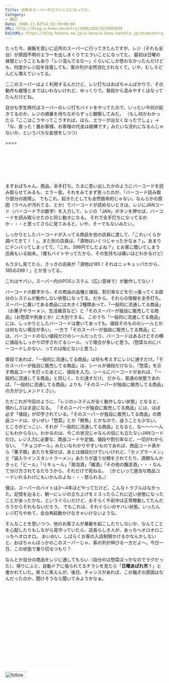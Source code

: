 ```yaml
---
Title: 近所のスーパーがエラいことになってた。
Category:
- 雑記
Date: 2008-11-02T14:32:39+09:00
URL: http://blog.a-know.me/entry/20081102/1225603959
EditURL: https://blog.hatena.ne.jp/a-know/a-know.hateblo.jp/atom/entry/12921228815727980178
---
```


たった今、昼飯を買いに近所のスーパーに行ってきたんですが、レジ（それも全台）が原因不明のエラーを出しまくりでエラいことになってた。
最初は日曜の昼間ということもあり「レジ混んでるな〜」ぐらいにしか思わなかったんだけども、何度かレジ前を往復しても、客の列が全然消化されなくて。いや、むしろどんどん増えていってる。

ここのスーパーはよく利用するんだけど、レジ打ちはおばちゃんばかりで、その動作も緩慢とまではいわないけれど、ゆっくりで。普段から混みやすくはなってたんだけどね。

自分も学生時代はスーパーのレジ打ちバイトをやってたので、いったい今何が起きてるのか、レジの順番を待ちながらずっと観察してみた。
（もし何かわかったら「ここはこうやってこうすれば、ほら、エラーが出なくなったでしょ」→「な、直った！置お客様、お客様の代金は結構です」みたいな流れになるんじゃないか、というバカな妄想をしつつ）

====

<script async src="//pagead2.googlesyndication.com/pagead/js/adsbygoogle.js"></script>
<!-- article-top -->
<ins class="adsbygoogle"
     style="display:inline-block;width:728px;height:90px"
     data-ad-client="ca-pub-3463034538369189"
     data-ad-slot="8367620130"></ins>
<script>
(adsbygoogle = window.adsbygoogle || []).push({});
</script>


まずおばちゃん、商品、全手打ち。たまに思い出したかのようにバーコードを読み取らせてみるも、エラー音。それをみてまず思ったのが、「バーコード読み取り部分の故障」。
でもこれ、起きたとしても全然致命的じゃない。なんらかの原因（ラベルが汚れてる、とか）でバーコードが読めないときは、レジにJANコード（バーコード下の数字）を入力して、レジの「JAN」ボタンを押せば、バーコードを読み取らせたのと同じ動きになる。
それで全手打ちになってるのか・・・と思ってさらに見てみると、いや、そーでもないみたい。

しっかりとしたバーコードが入ってる商品を他の店員に渡して、「これいくらか調べてきて！！」。また別の店員は、「漬物はいくつじゃったかなぁ？」。あまりにテンパってしまってて、「これ、398円でしたよね？」とお客に聞いてしまう店員もいる始末。（僕もバイトやってたから、その気持ちは痛いほどわかるけど）

もう少し見てたら、さっきの店員が「漬物は185！それはニッキュッパだから、185の298！」とか言ってる。


これはヤバい。スーパー内のPOSシステム（広い意味で）が動作してない！


バーコードの数字から、その商品の品種と値段、割引率などを引っ張ってくる部分のシステムが動作しない状態になってる。だから、それらの情報を全手打ち。
スーパーに置いてある商品には大きく2種類あって、「一般的に流通してる商品」（お菓子やラーメン、生活雑貨など）と「そのスーパーが独自に販売してる商品」（お惣菜や刺身とか）に大別できる。
このうち「一般的に流通してる商品」には、しっかりとしたバーコードは書いてあっても、値段そのもののシールとかは何もない場合が多い。
一方で「そのスーパーが独自に販売してる商品」には、バーコードのない値段だけのシールだったり、バーコードはあるけどその横に値段もしっかり印字されてるシール、って場合が多いと思う。（惣菜なのにバーコードしかない、ってのは殆どないと思う。）

普段であれば、「一般的に流通してる商品」は何も考えずにレジに通すだけ。「そのスーパーが独自に販売してる商品」は、シールが値段だけなら、「惣菜」を示す商品コードを打ったあとに、値段を入力。シールにバーコードがあれば、「一般的に流通してる商品」と同じく、ただ通すだけ。
だから、普通の状態であれば、「一般的に流通してる商品」よりも「そのスーパーが独自に販売してる商品」の方が少しメンドくさい。

ただこれが今回のように、「レジのシステムが全く動作しない状態」となると、煩わしさはま逆になる。
「そのスーパーが独自に販売してる商品」には、ほぼ必ず「値段」が印字されている。「そのスーパーが独自に販売してる商品」の商品コードは、せいぜい「惣菜」とか「鮮魚」とかなので、迷うことも少ない。
ところがどっこい、それが「一般的に流通してる商品」となると、な〜〜〜〜んにもわからない。わかるのは、今この状況じゃなんの役にも立たないJANコードだけ。レジ入力に必要な、商品コードや定価、値段や割引率など、一切がわからない。
「チョコボール」みたいなわかりやすいものであれば、商品コード表から「菓子類」あたりを探せば、あとは値段だけでいいけれど、「カップラーメン」と「袋入りインスタントラーメン」あたりが違う分類をされてたり、酒類なんかきっと「ビール」「リキュール」「発泡酒」「雑酒」「その他の醸造酒」・・・なんて分け方されてるだろうから、それだけで死ねる。
（かといって適当な商品コードいれるわけにもいかんのよね・・・怒られる。）

僕は、スーパーのバイトは3〜4年ほどやってたけど、こんなトラブルはなかった。記憶を辿ると、朝一にレジの立ち上げをミスったらこれに近い状態になったことがあったかな、というぐらいだけど、おそらく午前中は正常稼動してたんだろうからそれもないだろう。
でもこれは、それぐらいのヤバい状態。いったんレジ打ちやめて、全台再起動かけなきゃいけないような。

そんなことを思いつつ、他のお客さんが暴動を起こしたりしないか、なんてことを心配したりもしながら見守っていたら、店長らしき人が、あっちへオロオロこっちへオロオロ。
おいおい、しばらくお客の入店制限かけるかなんかしないと、おばちゃんばっかのこのスーパーじゃ、客の列が伸びる一方だよ〜。今日一日、この状態で乗り切るつもり？


なんとか自分の商品をレジに通してもらい（自分のは惣菜ばっかなのでラクだった）、帰りにふと、自動ドアに張られてるチラシを見たら「<span style="font-weight:bold;">日曜あばれ市！</span>」と書かれていた。笑うに笑えんが、後日、チャンスがあれば、この騒ぎの原因はなんだったのか、聞けそうなら聞いてみようかなぁ。


<script async src="//pagead2.googlesyndication.com/pagead/js/adsbygoogle.js"></script>
<!-- article-bottom2 -->
<ins class="adsbygoogle"
     style="display:inline-block;width:300px;height:250px"
     data-ad-client="ca-pub-3463034538369189"
     data-ad-slot="5274552934"></ins>
<script>
(adsbygoogle = window.adsbygoogle || []).push({});
</script>



<div>
<a href='http://cloud.feedly.com/#subscription%2Ffeed%2Fhttp%3A%2F%2Fblog.a-know.me%2Ffeed'  target='blank'><img id='feedlyFollow' src='http://s3.feedly.com/img/follows/feedly-follow-rectangle-volume-small_2x.png' alt='follow us in feedly' width='65' height='20'></a>

<iframe src="//blog.hatena.ne.jp/a-know/a-know.hateblo.jp/subscribe/iframe" allowtransparency="true" frameborder="0" scrolling="no" width="150" height="28"></iframe>
</div>
